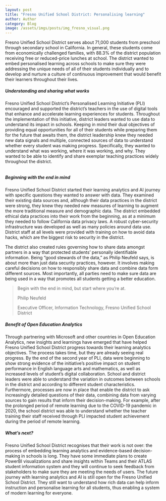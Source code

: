 ```yaml
---
layout: post
title: "Fresno Unified School District: Personalising learning" 
author: Author
category: Blog
image: /assets/imgs/posts/img_fresno_visual.png  
---
```


Fresno Unified School District serves about 71,000 students from preschool through secondary school in California. In general, these students come from economically challenged families, with 88.3%    of the district population receiving free or reduced-price lunches at school. The district wanted to embed personalised learning across schools to make sure they were addressing the unique needs of all of their students individually and to develop and nurture a culture of continuous improvement that would benefit their learners throughout their lives.

##### Understanding and sharing what works 

Fresno Unified School District’s Personalised Learning Initiative (PLI) encouraged and supported the district’s teachers in the use of digital tools that enhance and accelerate learning experiences   for students. Throughout the implementation of this initiative, district leaders wanted to use data to understand its impact in schools. Keeping in mind their dual objectives of providing equal opportunities for all of their students while preparing them for the future that awaits them, the district leadership knew they needed new data signals and multiple, connected sources of data to understand whether every student was making progress. Specifically, they wanted to understand what was working, where it was working, and why. 
They wanted to be able to identify and share exemplar teaching practices widely throughout the district. 

<div class="container-wrapper text-center">
   <img src="{{ site.baseurl }}/assets/imgs/posts/img_fresno_visual.png" class="img-fluid w-100" alt="" />
</div>

##### Beginning with the end in mind
Fresno Unified School District started their learning analytics and AI journey with specific questions they wanted to answer with data. They examined their existing data sources and, although their data practices in the district were strong, they knew they needed new measures of learning to augment the more traditional measure and demographic data. 
The district embedded ethical data practices into their work from the beginning, as at a minimum they needed to follow California data privacy laws. A robust cyber-security infrastructure was developed as well as many policies around data use. District staff at all levels were provided with training on how to avoid data hacks, which are the biggest risk to security in the district.  

The district also created rules governing how to share data amongst partners in a way that protected students’ personally identifiable information.
Being “good stewards of the data,” as Philip Neufeld says, is about more than just data security practices, however. It involves making careful decisions on how to responsibly share data and combine data form different sources. Most importantly, all parties need to make sure data are being used in a way that promotes all students getting a better education.

>Begin with the end in mind, but start where you’re at.
>
>Philip Neufeld 
>
>Executive Officer, Information Technology, Fresno Unified School District

##### Benefit of Open Education Analytics

Through partnering with Microsoft and other countries in Open Education Analytics, new insights and learnings have emerged that have helped Fresno Unified School District progress towards their learning analytics objectives. The process takes time, but they are already seeing real progress. By the end of the second year of PLI, data were beginning to show strong evidence of the initiative’s positive impact on student performance in English language arts and mathematics, as well as increased levels of student’s digital collaboration. School and district leaders were able to understand the variation in outcomes between schools in the district and according to different student characteristics. 
Furthermore, processes are now in place that enable the district to ask increasingly detailed questions of their data, combining data from varying sources to gain results that inform their decision-making. For example, after the prolonged period of remote learning due to the COVID-19 pandemic in 2020, the school district was able to understand whether the teacher training their staff received through PLI impacted student achievement during the period of remote learning.

##### What’s next?

Fresno Unified School District recognises that their work is not over: the process of embedding learning analytics and evidence-based decision-making in schools is long. They have some immediate plans to create PowerBI visualizations and share insights within Teams and their ATLAS student information system and they will continue to seek feedback from stakeholders to make sure they are meeting the needs of users. 
The future journey with learning analytics and AI is still open for the Fresno Unified School District. They still want to understand how rich data can help inform instruction and personalise learning for all students, thus enabling a system of modern learning for everyone. 
